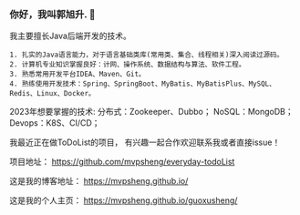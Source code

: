 ### 你好，我叫郭旭升. 👋
我主要擅长Java后端开发的技术。

    1. 扎实的Java语言能力，对于语言基础类库(常用类、集合、线程相关)深入阅读过源码。
    2. 计算机专业知识掌握良好：计网、操作系统、数据结构与算法、软件工程。
    3. 熟悉常用开发平台IDEA、Maven、Git。
    4. 熟练使用开发技术：Spring、SpringBoot、MyBatis、MyBatisPlus、MySQL、Redis、Linux、Docker。

2023年想要掌握的技术:
分布式：Zookeeper、Dubbo；
NoSQL：MongoDB；
Devops：K8S、CI/CD；

我最近正在做ToDoList的项目， 有兴趣一起合作欢迎联系我或者直接issue！

项目地址： https://github.com/mvpsheng/everyday-todoList

这是我的博客地址： https://mvpsheng.github.io/

这是我的个人主页： https://mvpsheng.github.io/guoxusheng/
<!--
**mvpsheng/mvpsheng** is a ✨ _special_ ✨ repository because its `README.md` (this file) appears on your GitHub profile.

Here are some ideas to get you started:

- 🔭 I’m currently working on ...
- 🌱 I’m currently learning ...
- 👯 I’m looking to collaborate on ...
- 🤔 I’m looking for help with ...
- 💬 Ask me about ...
- 📫 How to reach me: ...
- 😄 Pronouns: ...
- ⚡ Fun fact: ...
-->

<!-- 首先是 艺术名字设计 -->

<!-- 为什么搭建个人博客以及为什么写博客   内容 记录自己一些经常出错的项目问题， 记录自己在进行项目开发 或者学习项目开发过程中的一些理解与收获，或者疑惑   因为时间长了难免有一些行为需要记录下来让自己避免，有一些设计方法，也许自己在下一个项目中可以用到 -->

<!-- 联系方式   个人网站、领英、简历 -->
<p align="center">
<!--   <a href="https://shawncharles.com" target="_blank">
    <img src="https://img.shields.io/static/v1?label=|&message=WEBSITE&color=23555f&style=plastic&logo=react&logo-color=white"/>
  </a>
  <a href="https://shawncharles.com/linkedin" target="_blank">
    <img src="https://img.shields.io/static/v1?label=|&message=LINKED-IN&color=cdf998&style=plastic&logo=linkedin&logo-color=white"/>
  </a>
  <a href="https://shawncharles.com/twitter" target="_blank">
    <img src="https://img.shields.io/static/v1?label=|&message=TWITTER&color=23555f&style=plastic&logo=twitter&logo-color=white"/>
  </a>
  <a href="https://shawncharles.com/angellist" target="_blank">
      <img src="https://img.shields.io/static/v1?label=|&message=ANGEL-LIST&color=cdf998&style=plastic&logo=angellist&logo-color=white"/>
  </a> -->
<!--   <a href="https://shawncharles.com/resume" target="_blank">
      <img src="https://img.shields.io/static/v1?label=|&message=RESUME&color=23555f&style=plastic&logo=react&logo-color=white"/>
  </a> -->
</p>
<!-- 简短的自我介绍 -->

<!-- projects 介绍 -->

<!-- Technologies 个人技术介绍 -->
